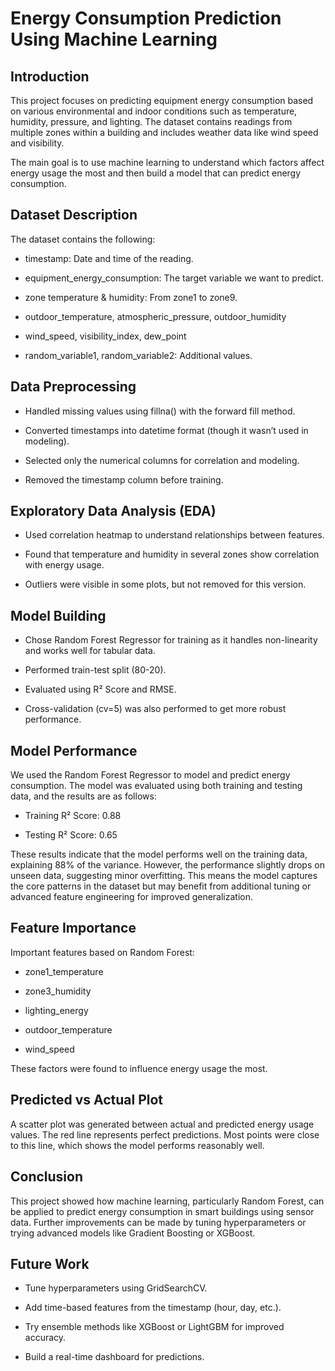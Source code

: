 # **Energy Consumption Prediction Using Machine Learning**

## **Introduction**

This project focuses on predicting equipment energy consumption based on various environmental and indoor conditions such as temperature, humidity, pressure, and lighting. The dataset contains readings from multiple zones within a building and includes weather data like wind speed and visibility.

The main goal is to use machine learning to understand which factors affect energy usage the most and then build a model that can predict energy consumption.

## **Dataset Description**

The dataset contains the following:

- timestamp: Date and time of the reading.

- equipment_energy_consumption: The target variable we want to predict.

- zone temperature & humidity: From zone1 to zone9.

- outdoor_temperature, atmospheric_pressure, outdoor_humidity

- wind_speed, visibility_index, dew_point

- random_variable1, random_variable2: Additional values.

## **Data Preprocessing**
- Handled missing values using fillna() with the forward fill method.

- Converted timestamps into datetime format (though it wasn’t used in modeling).

- Selected only the numerical columns for correlation and modeling.

- Removed the timestamp column before training.

## **Exploratory Data Analysis (EDA)**
- Used correlation heatmap to understand relationships between features.

- Found that temperature and humidity in several zones show correlation with energy usage.

- Outliers were visible in some plots, but not removed for this version.

## **Model Building**

- Chose Random Forest Regressor for training as it handles non-linearity and works well for tabular data.

- Performed train-test split (80-20).

- Evaluated using R² Score and RMSE.

- Cross-validation (cv=5) was also performed to get more robust performance.

## **Model Performance**

We used the Random Forest Regressor to model and predict energy consumption. The model was evaluated using both training and testing data, and the results are as follows:

- Training R² Score: 0.88

- Testing R² Score: 0.65

These results indicate that the model performs well on the training data, explaining 88% of the variance. However, the performance slightly drops on unseen data, suggesting minor overfitting. This means the model captures the core patterns in the dataset but may benefit from additional tuning or advanced feature engineering for improved generalization.

## **Feature Importance**

Important features based on Random Forest:

- zone1_temperature

- zone3_humidity

- lighting_energy

- outdoor_temperature

- wind_speed

These factors were found to influence energy usage the most.

## **Predicted vs Actual Plot**

A scatter plot was generated between actual and predicted energy usage values. The red line represents perfect predictions. Most points were close to this line, which shows the model performs reasonably well.

## **Conclusion**

This project showed how machine learning, particularly Random Forest, can be applied to predict energy consumption in smart buildings using sensor data. Further improvements can be made by tuning hyperparameters or trying advanced models like Gradient Boosting or XGBoost.

## **Future Work**

- Tune hyperparameters using GridSearchCV.

- Add time-based features from the timestamp (hour, day, etc.).

- Try ensemble methods like XGBoost or LightGBM for improved accuracy.

- Build a real-time dashboard for predictions.

